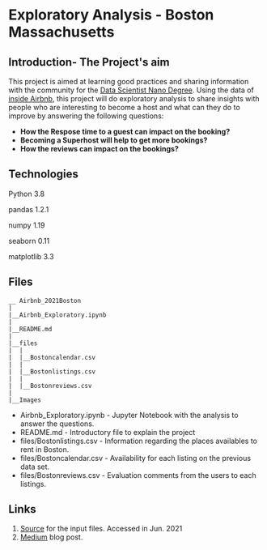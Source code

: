 # Exploratory Analysis - Boston Massachusetts

## Introduction- The Project's aim

This project is aimed at learning good practices and sharing information with the community for the [Data Scientist Nano Degree](https://www.udacity.com/course/data-scientist-nanodegree--nd025). Using the data of [inside Airbnb](http://insideairbnb.com/about.html), this project will do exploratory analysis to share insights with people who are interesting to become a host and what can they do to improve by answering the following questions:

* **How the Respose time to a guest can impact on the booking?**
* **Becoming a Superhost will help to get more bookings?**
* **How the reviews can impact on the bookings?**

## Technologies

Python 3.8

pandas 1.2.1

numpy 1.19

seaborn 0.11

matplotlib 3.3



## Files

```
__ Airbnb_2021Boston
|
|__Airbnb_Exploratory.ipynb
|
|__README.md
|
|__files
|  |
|  |__Bostoncalendar.csv
|  |
|  |__Bostonlistings.csv
|  |
|  |__Bostonreviews.csv
|
|__Images
```
* Airbnb_Exploratory.ipynb - Jupyter Notebook with the analysis to answer the questions.
* README.md - Introductory file to explain the project
* files/Bostonlistings.csv - Information regarding the places availables to rent in Boston.
* files/Bostoncalendar.csv - Availability for each listing on the previous data set.
* files/Bostonreviews.csv - Evaluation comments from the users to each listings.

## Links

1. [Source](http://insideairbnb.com/get-the-data.html) for the input files. Accessed in Jun. 2021
2. [Medium](https://medium.com/@gui.oliveira/c8fa2e2b15e7) blog post.

